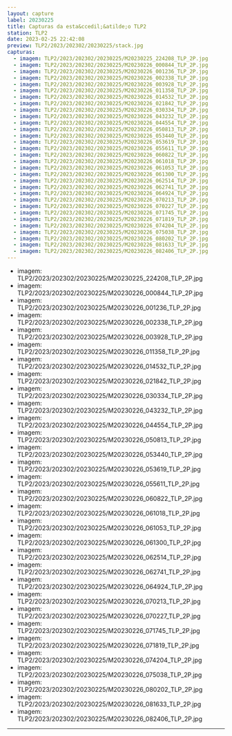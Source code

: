 ```yaml
---
layout: capture
label: 20230225
title: Capturas da esta&ccedil;&atilde;o TLP2
station: TLP2
date: 2023-02-25 22:42:08
preview: TLP2/2023/202302/20230225/stack.jpg
capturas:
  - imagem: TLP2/2023/202302/20230225/M20230225_224208_TLP_2P.jpg
  - imagem: TLP2/2023/202302/20230225/M20230226_000844_TLP_2P.jpg
  - imagem: TLP2/2023/202302/20230225/M20230226_001236_TLP_2P.jpg
  - imagem: TLP2/2023/202302/20230225/M20230226_002338_TLP_2P.jpg
  - imagem: TLP2/2023/202302/20230225/M20230226_003928_TLP_2P.jpg
  - imagem: TLP2/2023/202302/20230225/M20230226_011358_TLP_2P.jpg
  - imagem: TLP2/2023/202302/20230225/M20230226_014532_TLP_2P.jpg
  - imagem: TLP2/2023/202302/20230225/M20230226_021842_TLP_2P.jpg
  - imagem: TLP2/2023/202302/20230225/M20230226_030334_TLP_2P.jpg
  - imagem: TLP2/2023/202302/20230225/M20230226_043232_TLP_2P.jpg
  - imagem: TLP2/2023/202302/20230225/M20230226_044554_TLP_2P.jpg
  - imagem: TLP2/2023/202302/20230225/M20230226_050813_TLP_2P.jpg
  - imagem: TLP2/2023/202302/20230225/M20230226_053440_TLP_2P.jpg
  - imagem: TLP2/2023/202302/20230225/M20230226_053619_TLP_2P.jpg
  - imagem: TLP2/2023/202302/20230225/M20230226_055611_TLP_2P.jpg
  - imagem: TLP2/2023/202302/20230225/M20230226_060822_TLP_2P.jpg
  - imagem: TLP2/2023/202302/20230225/M20230226_061018_TLP_2P.jpg
  - imagem: TLP2/2023/202302/20230225/M20230226_061053_TLP_2P.jpg
  - imagem: TLP2/2023/202302/20230225/M20230226_061300_TLP_2P.jpg
  - imagem: TLP2/2023/202302/20230225/M20230226_062514_TLP_2P.jpg
  - imagem: TLP2/2023/202302/20230225/M20230226_062741_TLP_2P.jpg
  - imagem: TLP2/2023/202302/20230225/M20230226_064924_TLP_2P.jpg
  - imagem: TLP2/2023/202302/20230225/M20230226_070213_TLP_2P.jpg
  - imagem: TLP2/2023/202302/20230225/M20230226_070227_TLP_2P.jpg
  - imagem: TLP2/2023/202302/20230225/M20230226_071745_TLP_2P.jpg
  - imagem: TLP2/2023/202302/20230225/M20230226_071819_TLP_2P.jpg
  - imagem: TLP2/2023/202302/20230225/M20230226_074204_TLP_2P.jpg
  - imagem: TLP2/2023/202302/20230225/M20230226_075038_TLP_2P.jpg
  - imagem: TLP2/2023/202302/20230225/M20230226_080202_TLP_2P.jpg
  - imagem: TLP2/2023/202302/20230225/M20230226_081633_TLP_2P.jpg
  - imagem: TLP2/2023/202302/20230225/M20230226_082406_TLP_2P.jpg
---
```

  - imagem: TLP2/2023/202302/20230225/M20230225_224208_TLP_2P.jpg
  - imagem: TLP2/2023/202302/20230225/M20230226_000844_TLP_2P.jpg
  - imagem: TLP2/2023/202302/20230225/M20230226_001236_TLP_2P.jpg
  - imagem: TLP2/2023/202302/20230225/M20230226_002338_TLP_2P.jpg
  - imagem: TLP2/2023/202302/20230225/M20230226_003928_TLP_2P.jpg
  - imagem: TLP2/2023/202302/20230225/M20230226_011358_TLP_2P.jpg
  - imagem: TLP2/2023/202302/20230225/M20230226_014532_TLP_2P.jpg
  - imagem: TLP2/2023/202302/20230225/M20230226_021842_TLP_2P.jpg
  - imagem: TLP2/2023/202302/20230225/M20230226_030334_TLP_2P.jpg
  - imagem: TLP2/2023/202302/20230225/M20230226_043232_TLP_2P.jpg
  - imagem: TLP2/2023/202302/20230225/M20230226_044554_TLP_2P.jpg
  - imagem: TLP2/2023/202302/20230225/M20230226_050813_TLP_2P.jpg
  - imagem: TLP2/2023/202302/20230225/M20230226_053440_TLP_2P.jpg
  - imagem: TLP2/2023/202302/20230225/M20230226_053619_TLP_2P.jpg
  - imagem: TLP2/2023/202302/20230225/M20230226_055611_TLP_2P.jpg
  - imagem: TLP2/2023/202302/20230225/M20230226_060822_TLP_2P.jpg
  - imagem: TLP2/2023/202302/20230225/M20230226_061018_TLP_2P.jpg
  - imagem: TLP2/2023/202302/20230225/M20230226_061053_TLP_2P.jpg
  - imagem: TLP2/2023/202302/20230225/M20230226_061300_TLP_2P.jpg
  - imagem: TLP2/2023/202302/20230225/M20230226_062514_TLP_2P.jpg
  - imagem: TLP2/2023/202302/20230225/M20230226_062741_TLP_2P.jpg
  - imagem: TLP2/2023/202302/20230225/M20230226_064924_TLP_2P.jpg
  - imagem: TLP2/2023/202302/20230225/M20230226_070213_TLP_2P.jpg
  - imagem: TLP2/2023/202302/20230225/M20230226_070227_TLP_2P.jpg
  - imagem: TLP2/2023/202302/20230225/M20230226_071745_TLP_2P.jpg
  - imagem: TLP2/2023/202302/20230225/M20230226_071819_TLP_2P.jpg
  - imagem: TLP2/2023/202302/20230225/M20230226_074204_TLP_2P.jpg
  - imagem: TLP2/2023/202302/20230225/M20230226_075038_TLP_2P.jpg
  - imagem: TLP2/2023/202302/20230225/M20230226_080202_TLP_2P.jpg
  - imagem: TLP2/2023/202302/20230225/M20230226_081633_TLP_2P.jpg
  - imagem: TLP2/2023/202302/20230225/M20230226_082406_TLP_2P.jpg
---
